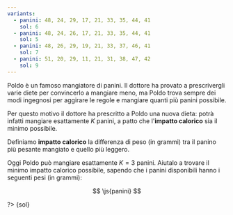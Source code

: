 ```yaml
---
variants:
  - panini: 48, 24, 29, 17, 21, 33, 35, 44, 41
    sol: 6
  - panini: 48, 24, 26, 17, 21, 33, 35, 44, 41
    sol: 5
  - panini: 48, 26, 29, 19, 21, 33, 37, 46, 41
    sol: 7
  - panini: 51, 20, 29, 11, 21, 31, 38, 47, 42
    sol: 9
---
```


Poldo è un famoso mangiatore di panini. Il dottore ha provato a prescrivergli varie diete per convincerlo a mangiare meno, ma Poldo trova sempre dei modi ingegnosi per aggirare le regole e mangiare quanti più panini possibile.

Per questo motivo il dottore ha prescritto a Poldo una nuova dieta: potrà infatti mangiare esattamente $K$ panini, a patto che l'**impatto calorico** sia il minimo possibile.

Definiamo **impatto calorico** la differenza di peso (in grammi) tra il panino più pesante mangiato e quello più leggero.

Oggi Poldo può mangiare esattamente $K = 3$ panini. Aiutalo a trovare il minimo impatto calorico possibile, sapendo che i panini disponibili hanno i seguenti pesi (in grammi):

$$
\js{panini}
$$

?> {sol}
